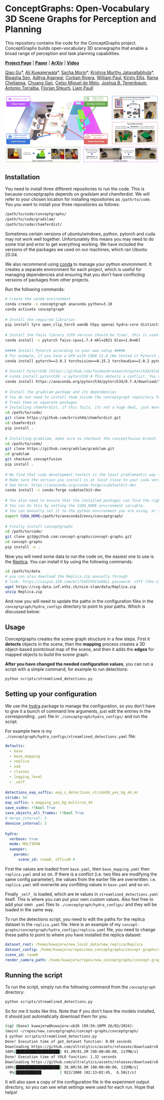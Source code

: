 
# ConceptGraphs: Open-Vocabulary 3D Scene Graphs for Perception and Planning

This repository contains the code for the ConceptGraphs project. ConceptGraphs builds open-vocabulary 3D scenegraphs that enable a broad range of perception and task planning capabilities.

[**Project Page**](https://concept-graphs.github.io/) |
[**Paper**](https://concept-graphs.github.io/assets/pdf/2023-ConceptGraphs.pdf) |
[**ArXiv**](https://arxiv.org/abs/2309.16650) |
[**Video**](https://www.youtube.com/watch?v=mRhNkQwRYnc&feature=youtu.be&ab_channel=AliK)


[Qiao Gu](https://georgegu1997.github.io/)\*,
[Ali Kuwajerwala](https://www.alihkw.com/)\*,
[Sacha Morin](https://sachamorin.github.io/)\*,
[Krishna Murthy Jatavallabhula](https://krrish94.github.io/)\*,
[Bipasha Sen](https://bipashasen.github.io/),
[Aditya Agarwal](https://skymanaditya1.github.io/),
[Corban Rivera](https://www.jhuapl.edu/work/our-organization/research-and-exploratory-development/red-staff-directory/corban-rivera),
[William Paul](https://scholar.google.com/citations?user=92bmh84AAAAJ),
[Kirsty Ellis](https://mila.quebec/en/person/kirsty-ellis/),
[Rama Chellappa](https://engineering.jhu.edu/faculty/rama-chellappa/),
[Chuang Gan](https://people.csail.mit.edu/ganchuang/),
[Celso Miguel de Melo](https://celsodemelo.net/),
[Joshua B. Tenenbaum](http://web.mit.edu/cocosci/josh.html),
[Antonio Torralba](https://groups.csail.mit.edu/vision/torralbalab/),
[Florian Shkurti](http://www.cs.toronto.edu//~florian/),
[Liam Paull](http://liampaull.ca/)

![Splash Figure](./assets/splash-final.png)

## Installation

You need to install three different repositories to run the code. This is because conceptgraphs depends on gradslam and chamferdist. We will refer to your chosen location for installing repositories as  `/path/to/code`. You you want to install your three repositories as follows:

```bash
/path/to/code/conceptgraphs/
/path/to/code/gradslam/
/path/to/code/chamferdist/
```


Sometimes certain versions of ubuntu/windows, python, pytorch and cuda may not work well together. Unfortunately this means you may need to do some trial and error to get everything working. We have included the versions of the packages we used on our machines, which ran Ubuntu 20.04.

We also recommend using [conda](https://www.anaconda.com/download) to manage your python environment. It creates a separate environment for each project, which is useful for managing dependencies and ensuring that you don't have conflicting versions of packages from other projects.

Run the following commands:

```bash
# Create the conda environment
conda create -n conceptgraph anaconda python=3.10
conda activate conceptgraph

# Install the required libraries
pip install tyro open_clip_torch wandb h5py openai hydra-core distinctipy ultralytics supervision

# Install the Faiss library (CPU version should be fine), this is used for quick indexing of pointclouds for duplicate object matching and merging
conda install -c pytorch faiss-cpu=1.7.4 mkl=2021 blas=1.0=mkl

##### Install Pytorch according to your own setup #####
# For example, if you have a GPU with CUDA 11.8 (We tested it Pytorch 2.0.1)
conda install pytorch==2.0.1 torchvision==0.15.2 torchaudio==2.0.2 pytorch-cuda=11.8 -c pytorch -c nvidia

# Install Pytorch3D (https://github.com/facebookresearch/pytorch3d/blob/main/INSTALL.md)
# conda install pytorch3d -c pytorch3d # This detects a conflict. You can use the command below, maybe with a different version
conda install https://anaconda.org/pytorch3d/pytorch3d/0.7.4/download/linux-64/pytorch3d-0.7.4-py310_cu118_pyt201.tar.bz2

# Install the gradslam package and its dependencies
# You do not need to install them inside the conceptgraph repository folder
# Treat them as separate packages
# Installing chamferdist, if this fails, its not a huge deal, just move on with the installation
cd /path/to/code/
git clone https://github.com/krrish94/chamferdist.git
cd chamferdist
pip install .

# Installing gradslam, make sure to checkout the conceptfusion branch
cd /path/to/code/
git clone https://github.com/gradslam/gradslam.git
cd gradslam
git checkout conceptfusion
pip install .

# We find that cuda development toolkit is the least problemantic way to install cuda. 
# Make sure the version you install is at least close to your cuda version. 
# See here: https://anaconda.org/conda-forge/cudatoolkit-dev
conda install -c conda-forge cudatoolkit-dev

# You also need to ensure that the installed packages can find the right cuda installation.
# You can do this by setting the CUDA_HOME environment variable.
# You can manually set it to the python environment you are using, or set it to the conda prefix of the environment.
export CUDA_HOME=/path/to/anaconda3/envs/conceptgraph/

# Finally install conceptgraphs
cd /path/to/code/
git clone git@github.com:concept-graphs/concept-graphs.git
cd concept-graphs
pip install -e .
```

Now you will need some data to run the code on, the easiest one to use is the [Replica](https://github.com/facebookresearch/Replica-Dataset). You can install it by using the following commands:

```bash
cd /path/to/data
# you can also download the Replica.zip manually through
# link: https://caiyun.139.com/m/i?1A5Ch5C3abNiL password: v3fY (the zip is split into smaller zips because of the size limitation of caiyun)
wget https://cvg-data.inf.ethz.ch/nice-slam/data/Replica.zip
unzip Replica.zip
```

And now you will need to update the paths in the configuration files in the `conceptgraph/hydra_configs` directory to point to your paths. Which is discussed below:

## Usage

Conceptgraphs creates the scene graph structure in a few steps. First it **detects** objects in the scene, then the **mapping** process creates a 3D object-based pointcloud map of the scene, and then it adds the **edges** for mapped objects to build the scene graph.

**After you have changed the needed configuration values**, you can run a script with a simple command, for example to run detections:

```bash
python scripts/streamlined_detections.py
```


## Setting up your configuration 
We use the [hydra](https://hydra.cc/) package to manage the configuration, so you don't have to give it a bunch of command line arguments, just edit the  entries in the corresponding `.yaml` file in `./conceptgraph/hydra_configs/` and run the script.

For example here is my `./conceptgraph/hydra_configs/streamlined_detections.yaml` file:

```yaml
defaults:
  - base
  - base_mapping
  - replica
  - sam
  - classes
  - logging_level
  - _self_

detections_exp_suffix: exp_s_detections_stride50_yes_bg_44_mr
stride: 50
exp_suffix: s_mapping_yes_bg_multirun_49
save_video: !!bool True
save_objects_all_frames: !!bool True
# merge_interval: 5
denoise_interval: 5

hydra:
  verbose: true
  mode: MULTIRUN
  sweeper:
    params:
      scene_id: room0, office0 # 
```

First the values are loaded from `base.yaml`, then `base_mapping.yaml` then `replica.yaml` and so on. If there is a conflict (i.e. two files are modifying the same config parameter), the values from the earlier file are overwritten. i.e. `replica.yaml` will overwrite any confliting values in `base.yaml` and so on.

Finally `_self_` is loaded, which are te values in `streamlined_detections.yaml` itself. This is where you can put your own custom values. Also feel free to add your own `.yaml` files to `./conceptgraph/hydra_configs/` and they will be loaded in the same way.

To run the detections script, you need to edit the paths for the replica dataset in the `replica.yaml` file. Here is an example of my `concept-graphs/conceptgraph/hydra_configs/replica.yaml` file, you need to change these paths to point to where you have installed the replica dataset:

```yaml
dataset_root: /home/kuwajerw/new_local_data/new_replica/Replica
dataset_config: /home/kuwajerw/repos/new_conceptgraphs/concept-graphs/conceptgraph/dataset/dataconfigs/replica/replica.yaml
scene_id: room0
render_camera_path: /home/kuwajerw/repos/new_conceptgraphs/concept-graphs/conceptgraph/dataset/dataconfigs/replica/replica_room0.json
```


## Running the script

To run the script, simply run the following command from the `conceptgraph` directory:

```bash
python scripts/streamlined_detections.py
```

So for me it looks like this. Note that if you don't have the models installed, it should just automatically download them for you.

```bash
(cg) (base) kuwajerw@kuwajerw-ub20 [09:56:10PM 26/02/2024]:
(main) ~/repos/new_conceptgraphs/concept-graphs/conceptgraph/
$ python scripts/streamlined_detections.py 
Done! Execution time of get_dataset function: 0.09 seconds
Downloading https://github.com/ultralytics/assets/releases/download/v8.1.0/yolov8l-world.pt to 'yolov8l-world.pt'...
100%|████████████████████| 91.2M/91.2M [00:00<00:00, 117MB/s]
Done! Execution time of YOLO function: 1.32 seconds
Downloading https://github.com/ultralytics/assets/releases/download/v8.1.0/mobile_sam.pt to 'mobile_sam.pt'...
100%|████████████████████| 38.8M/38.8M [00:00<00:00, 115MB/s]
  9%|███████████▋        | 922/2000 [02:13<02:45,  6.50it/s]
```

It will also save a copy of the configuration file in the experiment output directory, so you can see what settings were used for each run. Hope that helps!
